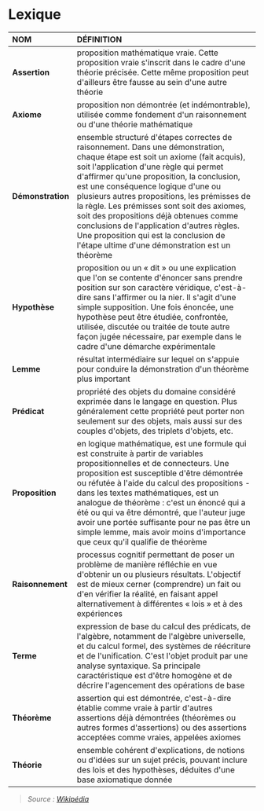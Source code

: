 # Lexique

|NOM|DÉFINITION|
|:--|:--|
|**Assertion**|proposition mathématique vraie. Cette proposition vraie s'inscrit dans le cadre d'une théorie précisée. Cette même proposition peut d'ailleurs être fausse au sein d'une autre théorie|
|**Axiome**|proposition non démontrée (et indémontrable), utilisée comme fondement d'un raisonnement ou d'une théorie mathématique|
|**Démonstration**|ensemble structuré d'étapes correctes de raisonnement. Dans une démonstration, chaque étape est soit un axiome (fait acquis), soit l'application d'une règle qui permet d'affirmer qu'une proposition, la conclusion, est une conséquence logique d'une ou plusieurs autres propositions, les prémisses de la règle. Les prémisses sont soit des axiomes, soit des propositions déjà obtenues comme conclusions de l'application d'autres règles. Une proposition qui est la conclusion de l'étape ultime d'une démonstration est un théorème|
|**Hypothèse**|proposition ou un « dit » ou une explication que l'on se contente d'énoncer sans prendre position sur son caractère véridique, c'est-à-dire sans l'affirmer ou la nier. Il s'agit d'une simple supposition. Une fois énoncée, une hypothèse peut être étudiée, confrontée, utilisée, discutée ou traitée de toute autre façon jugée nécessaire, par exemple dans le cadre d'une démarche expérimentale|
|**Lemme**|résultat intermédiaire sur lequel on s'appuie pour conduire la démonstration d'un théorème plus important|
|**Prédicat**|propriété des objets du domaine considéré exprimée dans le langage en question. Plus généralement cette propriété peut porter non seulement sur des objets, mais aussi sur des couples d'objets, des triplets d'objets, etc.|
|**Proposition**|en logique mathématique, est une formule qui est construite à partir de variables propositionnelles et de connecteurs. Une proposition est susceptible d'être démontrée ou réfutée à l'aide du calcul des propositions - dans les textes mathématiques, est un analogue de théorème : c'est un énoncé qui a été ou qui va être démontré, que l'auteur juge avoir une portée suffisante pour ne pas être un simple lemme, mais avoir moins d'importance que ceux qu'il qualifie de théorème|
|**Raisonnement**|processus cognitif permettant de poser un problème de manière réfléchie en vue d'obtenir un ou plusieurs résultats. L'objectif est de mieux cerner (comprendre) un fait ou d'en vérifier la réalité, en faisant appel alternativement à différentes « lois » et à des expériences|
|**Terme**|expression de base du calcul des prédicats, de l'algèbre, notamment de l'algèbre universelle, et du calcul formel, des systèmes de réécriture et de l'unification. C'est l'objet produit par une analyse syntaxique. Sa principale caractéristique est d'être homogène et de décrire l'agencement des opérations de base|
|**Théorème**|assertion qui est démontrée, c'est-à-dire établie comme vraie à partir d'autres assertions déjà démontrées (théorèmes ou autres formes d'assertions) ou des assertions acceptées comme vraies, appelées axiomes|
|**Théorie**|ensemble cohérent d'explications, de notions ou d'idées sur un sujet précis, pouvant inclure des lois et des hypothèses, déduites d'une base axiomatique donnée|

> _Source : [Wikipédia](https://fr.wikipedia.org/wiki/Wikip%C3%A9dia:Accueil_principal)_
